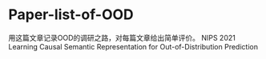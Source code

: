 # Paper-list-of-OOD
用这篇文章记录OOD的调研之路，对每篇文章给出简单评价。
NIPS 2021 Learning Causal Semantic Representation for Out-of-Distribution Prediction
